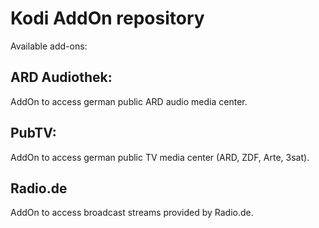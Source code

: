 # Kodi AddOn repository

Available add-ons:

## ARD Audiothek:
AddOn to access german public ARD audio media center.

## PubTV:
AddOn to access german public TV media center (ARD, ZDF, Arte, 3sat).

## Radio.de
AddOn to access broadcast streams provided by Radio.de.
